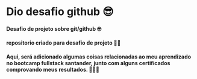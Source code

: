 # Dio desafio github 😎
#### Desafio de projeto sobre git/github 🤓
#### repositorio criado para desafio de projeto 👩‍💻
#### Aqui, será adicionado algumas coisas relacionadas ao meu aprendizado no bootcamp fullstack santander, junto com alguns certificados comprovando meus resultados. 🐱‍🏍✨

